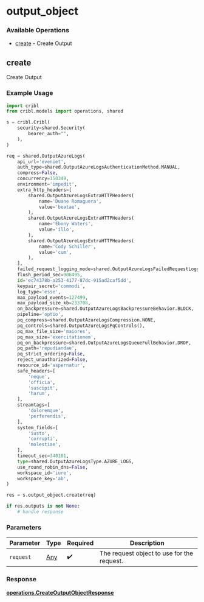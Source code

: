 # output_object

### Available Operations

* [create](#create) - Create Output

## create

Create Output

### Example Usage

```python
import cribl
from cribl.models import operations, shared

s = cribl.Cribl(
    security=shared.Security(
        bearer_auth="",
    ),
)

req = shared.OutputAzureLogs(
    api_url='eveniet',
    auth_type=shared.OutputAzureLogsAuthenticationMethod.MANUAL,
    compress=False,
    concurrency=150349,
    environment='impedit',
    extra_http_headers=[
        shared.OutputAzureLogsExtraHTTPHeaders(
            name='Duane Romaguera',
            value='beatae',
        ),
        shared.OutputAzureLogsExtraHTTPHeaders(
            name='Ebony Waters',
            value='illo',
        ),
        shared.OutputAzureLogsExtraHTTPHeaders(
            name='Cody Schiller',
            value='cum',
        ),
    ],
    failed_request_logging_mode=shared.OutputAzureLogsFailedRequestLoggingMode.PAYLOAD_AND_HEADERS,
    flush_period_sec=906495,
    id='ec74378b-a253-4177-87dc-915ad2caf5dd',
    keypair_secret='commodi',
    log_type='esse',
    max_payload_events=127499,
    max_payload_size_kb=233708,
    on_backpressure=shared.OutputAzureLogsBackpressureBehavior.BLOCK,
    pipeline='optio',
    pq_compress=shared.OutputAzureLogsCompression.NONE,
    pq_controls=shared.OutputAzureLogsPqControls(),
    pq_max_file_size='maiores',
    pq_max_size='exercitationem',
    pq_on_backpressure=shared.OutputAzureLogsQueueFullBehavior.DROP,
    pq_path='repudiandae',
    pq_strict_ordering=False,
    reject_unauthorized=False,
    resource_id='aspernatur',
    safe_headers=[
        'neque',
        'officia',
        'suscipit',
        'harum',
    ],
    streamtags=[
        'doloremque',
        'perferendis',
    ],
    system_fields=[
        'iusto',
        'corrupti',
        'molestiae',
    ],
    timeout_sec=340101,
    type=shared.OutputAzureLogsType.AZURE_LOGS,
    use_round_robin_dns=False,
    workspace_id='iure',
    workspace_key='ab',
)

res = s.output_object.create(req)

if res.outputs is not None:
    # handle response
```

### Parameters

| Parameter                                  | Type                                       | Required                                   | Description                                |
| ------------------------------------------ | ------------------------------------------ | ------------------------------------------ | ------------------------------------------ |
| `request`                                  | [Any](../../models//.md)                   | :heavy_check_mark:                         | The request object to use for the request. |


### Response

**[operations.CreateOutputObjectResponse](../../models/operations/createoutputobjectresponse.md)**

